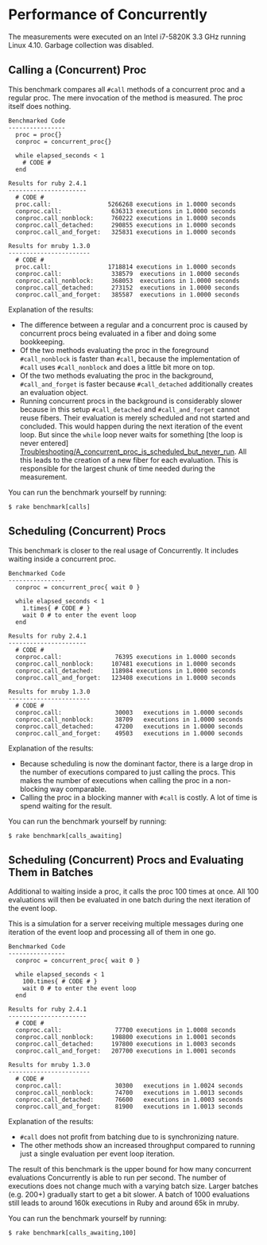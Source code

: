 # Performance of Concurrently

The measurements were executed on an Intel i7-5820K 3.3 GHz running Linux 4.10.
Garbage collection was disabled.

## Calling a (Concurrent) Proc

This benchmark compares all `#call` methods of a concurrent proc and a regular
proc. The mere invocation of the method is measured. The proc itself does
nothing.

    Benchmarked Code
    ----------------
      proc = proc{}
      conproc = concurrent_proc{}
      
      while elapsed_seconds < 1
        # CODE #
      end
    
    Results for ruby 2.4.1
    ----------------------
      # CODE #
      proc.call:                5266268 executions in 1.0000 seconds
      conproc.call:              636313 executions in 1.0000 seconds
      conproc.call_nonblock:     760222 executions in 1.0000 seconds
      conproc.call_detached:     290855 executions in 1.0000 seconds
      conproc.call_and_forget:   325831 executions in 1.0000 seconds
    
    Results for mruby 1.3.0
    -----------------------
      # CODE #
      proc.call:                1718814 executions in 1.0000 seconds
      conproc.call:              338579  executions in 1.0000 seconds
      conproc.call_nonblock:     368053  executions in 1.0000 seconds
      conproc.call_detached:     273152  executions in 1.0000 seconds
      conproc.call_and_forget:   385587  executions in 1.0000 seconds

Explanation of the results:

* The difference between a regular and a concurrent proc is caused by
  concurrent procs being evaluated in a fiber and doing some bookkeeping.
* Of the two methods evaluating the proc in the foreground `#call_nonblock`
  is faster than `#call`, because the implementation of `#call` uses
  `#call_nonblock` and does a little bit more on top.
* Of the two methods evaluating the proc in the background, `#call_and_forget`
  is faster because `#call_detached` additionally creates an evaluation
  object.
* Running concurrent procs in the background is considerably slower because
  in this setup `#call_detached` and `#call_and_forget` cannot reuse fibers.
  Their evaluation is merely scheduled and not started and concluded. This
  would happen during the next iteration of the event loop. But since the
  `while` loop never waits for something [the loop is never entered]
  [Troubleshooting/A_concurrent_proc_is_scheduled_but_never_run].
  All this leads to the creation of a new fiber for each evaluation. This is
  responsible for the largest chunk of time needed during the measurement.

You can run the benchmark yourself by running:

    $ rake benchmark[calls]


## Scheduling (Concurrent) Procs

This benchmark is closer to the real usage of Concurrently. It includes waiting
inside a concurrent proc.

    Benchmarked Code
    ----------------
      conproc = concurrent_proc{ wait 0 }
      
      while elapsed_seconds < 1
        1.times{ # CODE # }
        wait 0 # to enter the event loop
      end
    
    Results for ruby 2.4.1
    ----------------------
      # CODE #
      conproc.call:               76395 executions in 1.0000 seconds
      conproc.call_nonblock:     107481 executions in 1.0000 seconds
      conproc.call_detached:     118984 executions in 1.0000 seconds
      conproc.call_and_forget:   123408 executions in 1.0000 seconds
    
    Results for mruby 1.3.0
    -----------------------
      # CODE #
      conproc.call:               30003   executions in 1.0000 seconds
      conproc.call_nonblock:      38709   executions in 1.0000 seconds
      conproc.call_detached:      47200   executions in 1.0000 seconds
      conproc.call_and_forget:    49503   executions in 1.0000 seconds

Explanation of the results:

* Because scheduling is now the dominant factor, there is a large drop in the
  number of executions compared to just calling the procs. This makes the
  number of executions when calling the proc in a non-blocking way comparable.
* Calling the proc in a blocking manner with `#call` is costly. A lot of time
  is spend waiting for the result.

You can run the benchmark yourself by running:

    $ rake benchmark[calls_awaiting]


## Scheduling (Concurrent) Procs and Evaluating Them in Batches

Additional to waiting inside a proc, it calls the proc 100 times at once. All
100 evaluations will then be evaluated in one batch during the next iteration
of the event loop.

This is a simulation for a server receiving multiple messages during one
iteration of the event loop and processing all of them in one go.

    Benchmarked Code
    ----------------
      conproc = concurrent_proc{ wait 0 }
      
      while elapsed_seconds < 1
        100.times{ # CODE # }
        wait 0 # to enter the event loop
      end
    
    Results for ruby 2.4.1
    ----------------------
      # CODE #
      conproc.call:               77700 executions in 1.0008 seconds
      conproc.call_nonblock:     198800 executions in 1.0001 seconds
      conproc.call_detached:     197800 executions in 1.0003 seconds
      conproc.call_and_forget:   207700 executions in 1.0001 seconds
    
    Results for mruby 1.3.0
    -----------------------
      # CODE #
      conproc.call:               30300   executions in 1.0024 seconds
      conproc.call_nonblock:      74700   executions in 1.0013 seconds
      conproc.call_detached:      76600   executions in 1.0003 seconds
      conproc.call_and_forget:    81900   executions in 1.0013 seconds

Explanation of the results:

* `#call` does not profit from batching due to is synchronizing nature.
* The other methods show an increased throughput compared to running just a
  single evaluation per event loop iteration.

The result of this benchmark is the upper bound for how many concurrent
evaluations Concurrently is able to run per second. The number of executions
does not change much with a varying batch size. Larger batches (e.g. 200+)
gradually start to get a bit slower. A batch of 1000 evaluations still leads to
around 160k executions in Ruby and around 65k in mruby.

You can run the benchmark yourself by running:

    $ rake benchmark[calls_awaiting,100]


[Troubleshooting/A_concurrent_proc_is_scheduled_but_never_run]: http://www.rubydoc.info/github/christopheraue/m-ruby-concurrently/file/guides/Troubleshooting.md#A_concurrent_proc_is_scheduled_but_never_run
